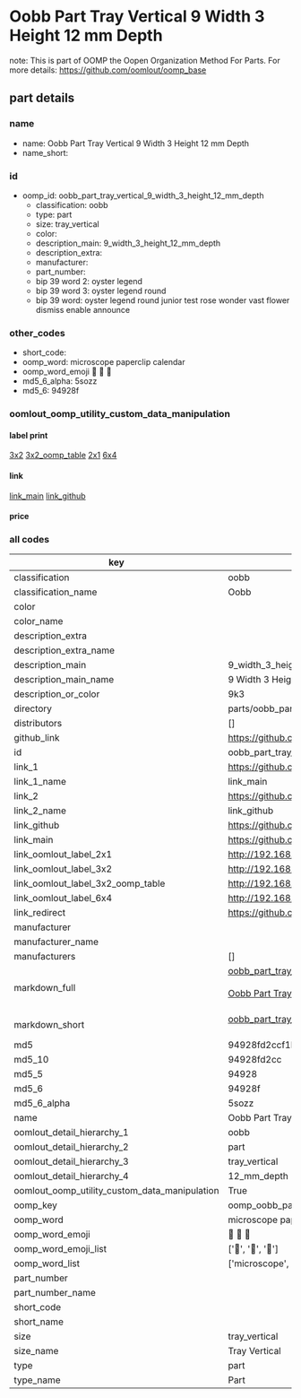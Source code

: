 # Oobb Part Tray Vertical 9 Width 3 Height 12 mm Depth  

note: This is part of OOMP the Oopen Organization Method For Parts. For more details: https://github.com/oomlout/oomp_base

##  part details
  







### name
* name: Oobb Part Tray Vertical 9 Width 3 Height 12 mm Depth
* name_short: 
### id
* oomp_id: oobb_part_tray_vertical_9_width_3_height_12_mm_depth
  * classification: oobb
  * type: part
  * size: tray_vertical
  * color: 
  * description_main: 9_width_3_height_12_mm_depth
  * description_extra: 
  * manufacturer: 
  * part_number: 
  * bip 39 word 2: oyster legend
  * bip 39 word 3: oyster legend round
  * bip 39 word: oyster legend round junior test rose wonder vast flower dismiss enable announce

### other_codes
* short_code: 
* oomp_word: microscope paperclip calendar
* oomp_word_emoji :microscope: :paperclip: :calendar:
* md5_6_alpha: 5sozz
* md5_6: 94928f






### oomlout_oomp_utility_custom_data_manipulation
#### label print
[3x2](http://192.168.1.245:1112/?label=oomp%205sozz)
[3x2_oomp_table](http://192.168.1.108:1112/?label=oomp%205sozz)
[2x1](http://192.168.1.242:1112/?label=oomp%205sozz)
[6x4](http://192.168.1.55:1112/?label=oomp%205sozz)    

#### link

[link_main](https://github.com/oomlout/oomlout_oomp_version_1_messy/tree/main/parts/oobb_part_tray_vertical_9_width_3_height_12_mm_depth) [link_github](https://github.com/oomlout/oomlout_oomp_version_1_messy/tree/main/parts/oobb_part_tray_vertical_9_width_3_height_12_mm_depth)                             

#### price







### all codes 
| key | value |  
| --- | --- |  
| classification | oobb |  
| classification_name | Oobb |  
| color |  |  
| color_name |  |  
| description_extra |  |  
| description_extra_name |  |  
| description_main | 9_width_3_height_12_mm_depth |  
| description_main_name | 9 Width 3 Height 12 mm Depth |  
| description_or_color | 9k3 |  
| directory | parts/oobb_part_tray_vertical_9_width_3_height_12_mm_depth |  
| distributors | [] |  
| github_link | https://github.com/oomlout/oomlout_oomp_part_src/tree/main/parts/oobb_part_tray_vertical_9_width_3_height_12_mm_depth |  
| id | oobb_part_tray_vertical_9_width_3_height_12_mm_depth |  
| link_1 | https://github.com/oomlout/oomlout_oomp_version_1_messy/tree/main/parts/oobb_part_tray_vertical_9_width_3_height_12_mm_depth |  
| link_1_name | link_main |  
| link_2 | https://github.com/oomlout/oomlout_oomp_version_1_messy/tree/main/parts/oobb_part_tray_vertical_9_width_3_height_12_mm_depth |  
| link_2_name | link_github |  
| link_github | https://github.com/oomlout/oomlout_oomp_version_1_messy/tree/main/parts/oobb_part_tray_vertical_9_width_3_height_12_mm_depth |  
| link_main | https://github.com/oomlout/oomlout_oomp_version_1_messy/tree/main/parts/oobb_part_tray_vertical_9_width_3_height_12_mm_depth |  
| link_oomlout_label_2x1 | http://192.168.1.242:1112/?label=oomp%205sozz |  
| link_oomlout_label_3x2 | http://192.168.1.245:1112/?label=oomp%205sozz |  
| link_oomlout_label_3x2_oomp_table | http://192.168.1.108:1112/?label=oomp%205sozz |  
| link_oomlout_label_6x4 | http://192.168.1.55:1112/?label=oomp%205sozz |  
| link_redirect | https://github.com/oomlout/oomlout_oomp_version_1_messy/tree/main/parts/oobb_part_tray_vertical_9_width_3_height_12_mm_depth |  
| manufacturer |  |  
| manufacturer_name |  |  
| manufacturers | [] |  
| markdown_full | [oobb_part_tray_vertical_9_width_3_height_12_mm_depth](none)<br>[](none)<br>[Oobb Part Tray Vertical 9 Width 3 Height 12 Mm Depth](none)<br><br> |  
| markdown_short | [oobb_part_tray_vertical_9_width_3_height_12_mm_depth](none)<br><br> |  
| md5 | 94928fd2ccf1bfa2f06fc79378dfe4f3 |  
| md5_10 | 94928fd2cc |  
| md5_5 | 94928 |  
| md5_6 | 94928f |  
| md5_6_alpha | 5sozz |  
| name | Oobb Part Tray Vertical 9 Width 3 Height 12 mm Depth |  
| oomlout_detail_hierarchy_1 | oobb |  
| oomlout_detail_hierarchy_2 | part |  
| oomlout_detail_hierarchy_3 | tray_vertical |  
| oomlout_detail_hierarchy_4 | 12_mm_depth |  
| oomlout_oomp_utility_custom_data_manipulation | True |  
| oomp_key | oomp_oobb_part_tray_vertical_9_width_3_height_12_mm_depth |  
| oomp_word | microscope paperclip calendar |  
| oomp_word_emoji | :microscope: :paperclip: :calendar: |  
| oomp_word_emoji_list | [':microscope:', ':paperclip:', ':calendar:'] |  
| oomp_word_list | ['microscope', 'paperclip', 'calendar'] |  
| part_number |  |  
| part_number_name |  |  
| short_code |  |  
| short_name |  |  
| size | tray_vertical |  
| size_name | Tray Vertical |  
| type | part |  
| type_name | Part |  
